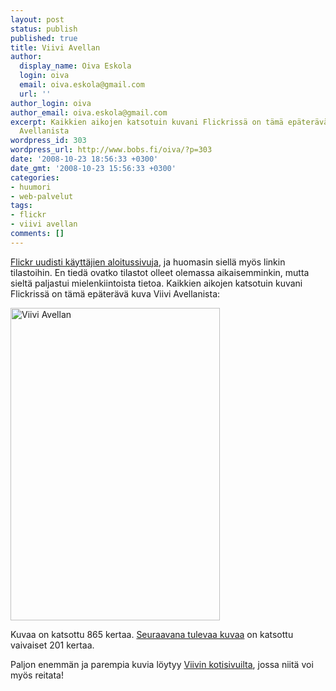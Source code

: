 ```yaml
---
layout: post
status: publish
published: true
title: Viivi Avellan
author:
  display_name: Oiva Eskola
  login: oiva
  email: oiva.eskola@gmail.com
  url: ''
author_login: oiva
author_email: oiva.eskola@gmail.com
excerpt: Kaikkien aikojen katsotuin kuvani Flickrissä on tämä epäterävä kuva Viivi
  Avellanista
wordpress_id: 303
wordpress_url: http://www.bobs.fi/oiva/?p=303
date: '2008-10-23 18:56:33 +0300'
date_gmt: '2008-10-23 15:56:33 +0300'
categories:
- huumori
- web-palvelut
tags:
- flickr
- viivi avellan
comments: []
---
```

<p><a title="Flickr Blog: Welcome to your new Home Page" href="http://blog.flickr.net/en/2008/10/16/your-new-home-page">Flickr uudisti käyttäjien aloitussivuja</a>, ja huomasin siellä myös linkin tilastoihin. En tiedä ovatko tilastot olleet olemassa aikaisemminkin, mutta sieltä paljastui mielenkiintoista tietoa. Kaikkien aikojen katsotuin kuvani Flickrissä on tämä epäterävä kuva Viivi Avellanista:</p>
<p><a title="Viivi Avellan by oiva_eskola, on Flickr" href="http://www.flickr.com/photos/oiva/2304694299/"><img src="https://farm3.static.flickr.com/2378/2304694299_65780328ef.jpg" alt="Viivi Avellan" width="335" height="500" /></a></p>
<p>Kuvaa on katsottu 865 kertaa. <a title="Downhill" href="http://www.flickr.com/photos/oiva/2561142088/">Seuraavana tulevaa kuvaa</a> on katsottu vaivaiset 201 kertaa.</p>
<p>Paljon enemmän ja parempia kuvia löytyy <a title="Viivi Avellan" href="http://www.viiviavellan.com/?cat=4">Viivin kotisivuilta</a>, jossa niitä voi myös reitata!</p>
